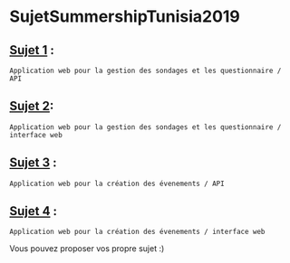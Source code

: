 # SujetSummershipTunisia2019

## [Sujet 1](/sujet1.md) :
    Application web pour la gestion des sondages et les questionnaire / API

## [Sujet 2](/sujet2.md):
    Application web pour la gestion des sondages et les questionnaire / interface web

## [Sujet 3](/sujet3.md) :
    Application web pour la création des évenements / API

## [Sujet 4](/sujet4.md) :
    Application web pour la création des évenements / interface web


Vous pouvez proposer vos propre sujet :)